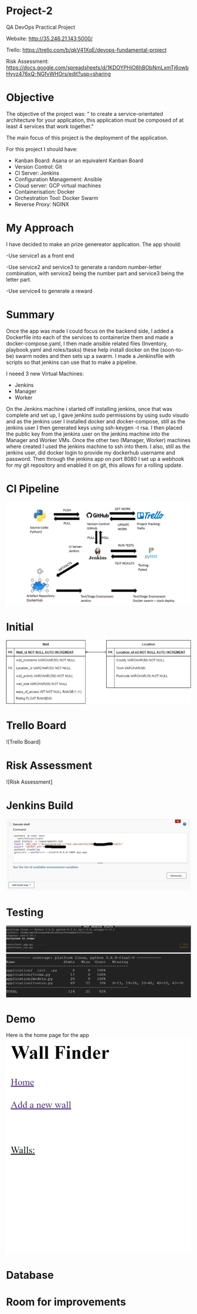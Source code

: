# Project-2
QA DevOps Practical Project

Website: http://35.246.21.143:5000/

Trello: https://trello.com/b/qkV41XqE/devops-fundamental-project

Risk Assessment: https://docs.google.com/spreadsheets/d/1KDOYPHiO6hBObNmLxmTj6owbHyyz476xQ-NGfvWHOrs/edit?usp=sharing

# Objective
The objective of the project was: " to create a service-orientated architecture for your application, this application must be composed of at least 4 services that work together." 

The main focus of this project is the deployment of the application.

For this project I should have: 
- Kanban Board: Asana or an equivalent Kanban Board
- Version Control: Git
- CI Server: Jenkins
- Configuration Management: Ansible
- Cloud server: GCP virtual machines
- Containerisation: Docker
- Orchestration Tool: Docker Swarm
- Reverse Proxy: NGINX


# My Approach
I have decided to make an prize genereator application. The app should:

-Use service1 as a front end

-Use service2 and service3 to generate a random number-letter combination, with service2 being the number part and service3 being the letter part.

-Use service4 to generate a reward 

# Summary
Once the app was made I could focus on the backend side, I added a Dockerfile into each of the services to containerize them and made a docker-compose.yaml, I then made ansible related files (Inventory, playbook.yaml and roles/tasks) these help install docker on the (soon-to-be) swarm nodes and then sets up a swarm. I made a Jenkinsfile with scripts so that jenkins can use that to make a pipeline.

I neeed 3 new Virtual Machines: 
- Jenkins
- Manager
- Worker

On the Jenkins machine i started off installing jenkins, once that was complete and set up, I gave jenkins sudo permissions by using sudo visudo and as the jenkins user I installed docker and docker-compose, still as the jenkins user I then generated keys using ssh-keygen -t rsa. I then placed the public key from the jenkins user on the jenkins machine into the Manager and Worker VMs. Once the other two (Manager, Worker) machines where created I used the jenkins machine to ssh into them. I also, still as the jenkins user, did docker login to provide my dockerhub username and password. Then through the jenkins app on port 8080 I set up a webhook for my git repository and enabled it on git, this allows for a rolling update. 

# CI Pipeline
![PIPE](https://github.com/Almathex/Project-2/blob/main/Documentation/pracprojCIPIPE.PNG?raw=True)
# Initial 
![Initial ERD](https://github.com/Almathex/FundamentalProject/blob/main/Documentation/WallFinder-ERD.png?raw=True)

# Trello Board
![Trello Board]

# Risk Assessment
![Risk Assessment]

# Jenkins Build 
![jenkinsBuild](https://github.com/Almathex/FundamentalProject/blob/main/Documentation/Inkedjenkinsbuildtool_LI.jpg?raw=True)

# Testing 
![testing1](https://github.com/Almathex/FundamentalProject/blob/main/Documentation/test.PNG?raw=True)
![Testing](https://github.com/Almathex/FundamentalProject/blob/main/Documentation/pytest.PNG?raw=True)



# Demo
Here is the home page for the app
![Demo1](https://github.com/Almathex/FundamentalProject/blob/main/Documentation/demo1.PNG?raw=True)

# Database



# Room for improvements
